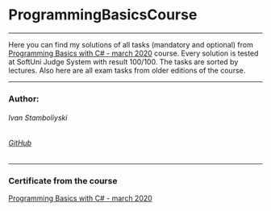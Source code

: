 
# ProgrammingBasicsCourse

------------

Here you can find my solutions of all tasks (mandatory and optional) from [Programming Basics with C# - march 2020](https://softuni.bg/trainings/2808/programming-basics-with-c-sharp-march-2020) course. Every solution is tested at SoftUni Judge System with result 100/100. The tasks are sorted by lectures. Also here are all exam tasks from older editions of the course.

------------

### Author:
###### Ivan Stamboliyski

###### [GitHub](https://github.com/ivanstamboliyski)

------------

### Certificate from the course
[Programming Basics with C# - march 2020](https://softuni.bg/certificates/details/81424/530e50fb)

